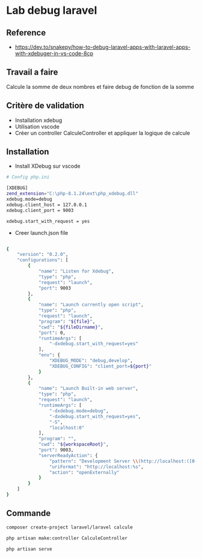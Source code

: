 # Lab debug laravel

## Reference 
- https://dev.to/snakepy/how-to-debug-laravel-apps-with-laravel-apps-with-xdebuger-in-vs-code-8cp

## Travail a faire

Calcule la somme de deux nombres et faire debug de fonction de la somme 

## Critère de validation

- Installation xdebug
- Utilisation vscode
- Créer un controller CalculeController et appliquer la logique de calcule

## Installation

- Install XDebug sur vscode

```bash
# Config php.ini

[XDEBUG]
zend_extension="C:\php-8.1.24\ext\php_xdebug.dll"
xdebug.mode=debug
xdebug.client_host = 127.0.0.1
xdebug.client_port = 9003

xdebug.start_with_request = yes
```

- Creer launch.json file 

```bash

{
    "version": "0.2.0",
    "configurations": [
        {
            "name": "Listen for Xdebug",
            "type": "php",
            "request": "launch",
            "port": 9003
        },
        {
            "name": "Launch currently open script",
            "type": "php",
            "request": "launch",
            "program": "${file}",
            "cwd": "${fileDirname}",
            "port": 0,
            "runtimeArgs": [
                "-dxdebug.start_with_request=yes"
            ],
            "env": {
                "XDEBUG_MODE": "debug,develop",
                "XDEBUG_CONFIG": "client_port=${port}"
            }
        },
        {
            "name": "Launch Built-in web server",
            "type": "php",
            "request": "launch",
            "runtimeArgs": [
                "-dxdebug.mode=debug",
                "-dxdebug.start_with_request=yes",
                "-S",
                "localhost:0"
            ],
            "program": "",
            "cwd": "${workspaceRoot}",
            "port": 9003,
            "serverReadyAction": {
                "pattern": "Development Server \\(http://localhost:([0-9]+)\\) started",
                "uriFormat": "http://localhost:%s",
                "action": "openExternally"
            }
        }
    ]
}
```
## Commande

```bash
composer create-project laravel/laravel calcule
```

```bash
php artisan make:controller CalculeController
```

```bash
php artisan serve
```

